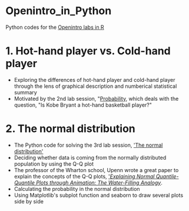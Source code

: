 # Openintro_in_Python
Python codes for the <a href="https://www.openintro.org/stat/labs.php?stat_lab_software=R">Openintro labs in R</a> 

# 1. Hot-hand player vs. Cold-hand player 
* Exploring the differences of hot-hand player and cold-hand player through the lens of graphical description and numberical statistical summary
* Motivated by the 2nd lab session, "<a href="https://www.openintro.org/download.php?file=os2_lab_02A">Probability</a>, which deals with the question, "Is Kobe Bryant a hot-hand basketball player?"

# 2. The normal distribution
* The Python code for solving the 3rd lab session, <a href="http://htmlpreview.github.io/?https://github.com/andrewpbray/oiLabs-base-R/blob/master/normal_distribution/normal_distribution.html"> 'The normal distribution' </a>
* Deciding whether data is coming from the normally distributed population by using the Q-Q plot
* The professor of the Wharton school, Upenn wrote a great paper to explain the concepts of the Q-Q plots, <a href="http://www-stat.wharton.upenn.edu/~stine/shiny/quantile_plot.pdf">'*Explaining Normal Quantile-Quantile Plots through Animation: The Water-Filling Analogy*</a>.
* Calculating the probability in the normal distribution
* Using Matplotlib's subplot function and seaborn to draw several plots side by side
